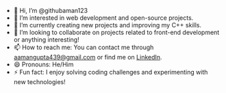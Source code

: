 - 👋 Hi, I’m @githubaman123
- 👀 I’m interested in web development and open-source projects.
- 🌱 I’m currently creating new projects and improving my C++ skills.
- 💞️ I’m looking to collaborate on projects related to front-end development or anything interesting!
- 📫 How to reach me: You can contact me through [aamangupta439@gmail.com](aamangupta439@gmail.com) or find me on [LinkedIn](https://www.linkedin.com/in/your-linkedin-profile).
- 😄 Pronouns: He/Him
- ⚡ Fun fact: I enjoy solving coding challenges and experimenting with new technologies!

<!---
githubaman123/githubaman123 is a ✨ special ✨ repository because its `README.md` (this file) appears on your GitHub profile.
You can click the Preview link to take a look at your changes.
--->
